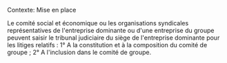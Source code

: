 Contexte: Mise en place

Le comité social et économique ou les organisations syndicales représentatives de l'entreprise dominante ou d'une entreprise du groupe peuvent saisir le tribunal judiciaire du siège de l'entreprise dominante pour les litiges relatifs : 1° A la constitution et à la composition du comité de groupe ; 2° A l'inclusion dans le comité de groupe.